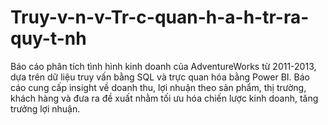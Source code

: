 # Truy-v-n-v-Tr-c-quan-h-a-h-tr-ra-quy-t-nh
Báo cáo phân tích tình hình kinh doanh của AdventureWorks từ 2011-2013, dựa trên dữ liệu truy vấn bằng SQL và trực quan hóa bằng Power BI. Báo cáo cung cấp insight về doanh thu, lợi nhuận theo sản phẩm, thị trường, khách hàng và đưa ra đề xuất nhằm tối ưu hóa chiến lược kinh doanh, tăng trưởng lợi nhuận.
